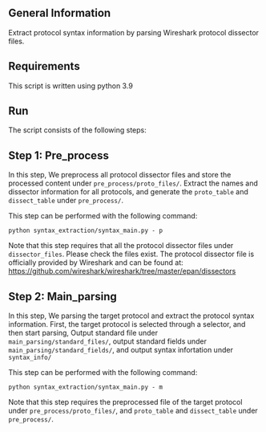 General Information
-------------------

Extract protocol syntax information by parsing Wireshark protocol dissector files.

Requirements
-------------------

This script is written using python 3.9

Run
-------------------

The script consists of the following steps:

Step 1: Pre_process
-------------------

In this step, We preprocess all protocol dissector files and store the processed content under `pre_process/proto_files/`. Extract the names and dissector information for all protocols, and generate the `proto_table` and `dissect_table` under `pre_process/`.

This step can be performed with the following command:

~~~
python syntax_extraction/syntax_main.py - p
~~~

Note that this step requires that all the protocol dissector files under `dissector_files`. Please check the files exist. The protocol dissector file is officially provided by Wireshark and can be found at:
https://github.com/wireshark/wireshark/tree/master/epan/dissectors


Step 2: Main_parsing
-------------------

In this step, We parsing the target protocol and extract the protocol syntax information.
First, the target protocol is selected through a selector, and then start parsing, 
Output standard file under `main_parsing/standard_files/`, output standard fields under `main_parsing/standard_fields/`, and output syntax infortation under `syntax_info/`

This step can be performed with the following command:

~~~
python syntax_extraction/syntax_main.py - m
~~~

Note that this step requires the preprocessed file of the target protocol under `pre_process/proto_files/`, and `proto_table` and `dissect_table` under `pre_process/`.


